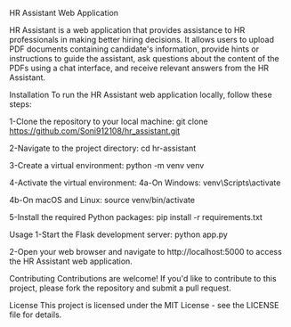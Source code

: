 HR Assistant Web Application

HR Assistant is a web application that provides assistance to HR professionals in making better hiring decisions. It allows users to upload PDF documents containing candidate's information, provide hints or instructions to guide the assistant, ask questions about the content of the PDFs using a chat interface, and receive relevant answers from the HR Assistant.

Installation
To run the HR Assistant web application locally, follow these steps:

1-Clone the repository to your local machine:
git clone https://github.com/Soni912108/hr_assistant.git


2-Navigate to the project directory:
cd hr-assistant

3-Create a virtual environment:
python -m venv venv

4-Activate the virtual environment:
  4a-On Windows:
  venv\Scripts\activate
  
  4b-On macOS and Linux:
  source venv/bin/activate
  
5-Install the required Python packages:
pip install -r requirements.txt

Usage
1-Start the Flask development server:
python app.py

2-Open your web browser and navigate to http://localhost:5000 to access the HR Assistant web application.

Contributing
Contributions are welcome! If you'd like to contribute to this project, please fork the repository and submit a pull request.

License
This project is licensed under the MIT License - see the LICENSE file for details.
